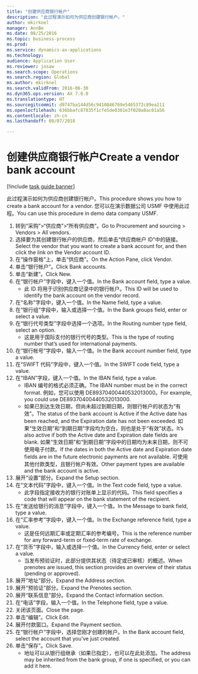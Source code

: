 ```yaml
--- 
title: "创建供应商银行帐户"
description: "此过程演示如何为供应商创建银行帐户。"
author: mkirknel
manager: AnnBe
ms.date: 08/25/2016
ms.topic: business-process
ms.prod: 
ms.service: dynamics-ax-applications
ms.technology: 
audience: Application User
ms.reviewer: josaw
ms.search.scope: Operations
ms.search.region: Global
ms.author: mkirknel
ms.search.validFrom: 2016-06-30
ms.dyn365.ops.version: AX 7.0.0
ms.translationtype: HT
ms.sourcegitcommit: d9747ba144d56c9410846769e5465372c89ea111
ms.openlocfilehash: 636bbafc87835f1cfe5de0301e3f020a8ac01a56
ms.contentlocale: zh-cn
ms.lasthandoff: 08/07/2018

---
```

# <a name="create-a-vendor-bank-account"></a><span data-ttu-id="cd97c-103">创建供应商银行帐户</span><span class="sxs-lookup"><span data-stu-id="cd97c-103">Create a vendor bank account</span></span>

[!include [task guide banner](../../includes/task-guide-banner.md)]

<span data-ttu-id="cd97c-104">此过程演示如何为供应商创建银行帐户。</span><span class="sxs-lookup"><span data-stu-id="cd97c-104">This procedure shows you how to create a bank account for a vendor.</span></span> <span data-ttu-id="cd97c-105">您可以在演示数据公司 USMF 中使用此过程。</span><span class="sxs-lookup"><span data-stu-id="cd97c-105">You can use this procedure in demo data company USMF.</span></span>

1. <span data-ttu-id="cd97c-106">转到“采购”>“供应商”>“所有供应商”。</span><span class="sxs-lookup"><span data-stu-id="cd97c-106">Go to Procurement and sourcing > Vendors > All vendors.</span></span>
2. <span data-ttu-id="cd97c-107">选择要为其创建银行帐户的供应商，然后单击“供应商帐户 ID”中的链接。</span><span class="sxs-lookup"><span data-stu-id="cd97c-107">Select the vendor that you want to create a bank account for, and then click the link on the Vendor account ID.</span></span>
3. <span data-ttu-id="cd97c-108">在“操作窗格”上，单击“供应商”。</span><span class="sxs-lookup"><span data-stu-id="cd97c-108">On the Action Pane, click Vendor.</span></span>
4. <span data-ttu-id="cd97c-109">单击“银行帐户”。</span><span class="sxs-lookup"><span data-stu-id="cd97c-109">Click Bank accounts.</span></span>
5. <span data-ttu-id="cd97c-110">单击“新建”。</span><span class="sxs-lookup"><span data-stu-id="cd97c-110">Click New.</span></span>
6. <span data-ttu-id="cd97c-111">在“银行帐户”字段中，键入一个值。</span><span class="sxs-lookup"><span data-stu-id="cd97c-111">In the Bank account field, type a value.</span></span>
    * <span data-ttu-id="cd97c-112">此 ID 将用于识别供应商记录中的银行帐户。</span><span class="sxs-lookup"><span data-stu-id="cd97c-112">This ID will be used to identify the bank account on the vendor record.</span></span>  
7. <span data-ttu-id="cd97c-113">在“名称”字段中，键入一个值。</span><span class="sxs-lookup"><span data-stu-id="cd97c-113">In the Name field, type a value.</span></span>
8. <span data-ttu-id="cd97c-114">在“银行组”字段中，输入或选择一个值。</span><span class="sxs-lookup"><span data-stu-id="cd97c-114">In the Bank groups field, enter or select a value.</span></span>
9. <span data-ttu-id="cd97c-115">在“银行代号类型”字段中选择一个选项。</span><span class="sxs-lookup"><span data-stu-id="cd97c-115">In the Routing number type field, select an option.</span></span>
    * <span data-ttu-id="cd97c-116">这是用于国际支付的银行代号的类型。</span><span class="sxs-lookup"><span data-stu-id="cd97c-116">This is the type of routing number that’s used for international payments.</span></span>  
10. <span data-ttu-id="cd97c-117">在“银行帐号”字段中，输入一个值。</span><span class="sxs-lookup"><span data-stu-id="cd97c-117">In the Bank account number field, type a value.</span></span>
11. <span data-ttu-id="cd97c-118">在“SWIFT 代码”字段中，键入一个值。</span><span class="sxs-lookup"><span data-stu-id="cd97c-118">In the SWIFT code field, type a value.</span></span>
12. <span data-ttu-id="cd97c-119">在“IBAN”字段，键入一个值。</span><span class="sxs-lookup"><span data-stu-id="cd97c-119">In the IBAN field, type a value.</span></span>
    * <span data-ttu-id="cd97c-120">IBAN 编号的格式必须正确。</span><span class="sxs-lookup"><span data-stu-id="cd97c-120">The IBAN number must be in the correct format.</span></span> <span data-ttu-id="cd97c-121">例如，您可以使用 DE89370400440532013000。</span><span class="sxs-lookup"><span data-stu-id="cd97c-121">For example, you could use DE89370400440532013000.</span></span>  
    * <span data-ttu-id="cd97c-122">如果已到达生效日期，但尚未超过到期日期，则银行帐户的状态为“有效”。</span><span class="sxs-lookup"><span data-stu-id="cd97c-122">The status of the bank account is Active if the Active date has been reached, and the Expiration date has not been exceeded.</span></span> <span data-ttu-id="cd97c-123">如果“生效日期”和“到期日期”字段均为空白，则也是处于“有效”状态。</span><span class="sxs-lookup"><span data-stu-id="cd97c-123">It’s also active if both the Active date and Expiration date fields are blank.</span></span> <span data-ttu-id="cd97c-124">如果“生效日期”和“到期日期”字段中的日期均为未来日期，则不可使用电子付款。</span><span class="sxs-lookup"><span data-stu-id="cd97c-124">If the dates in both the Active date and Expiration date fields are in the future electronic payments are not available.</span></span> <span data-ttu-id="cd97c-125">可使用其他付款类型，且银行帐户有效。</span><span class="sxs-lookup"><span data-stu-id="cd97c-125">Other payment types are available and the bank account is active.</span></span>  
13. <span data-ttu-id="cd97c-126">展开“设置”部分。</span><span class="sxs-lookup"><span data-stu-id="cd97c-126">Expand the Setup section.</span></span>
14. <span data-ttu-id="cd97c-127">在“文本代码”字段中，键入一个值。</span><span class="sxs-lookup"><span data-stu-id="cd97c-127">In the Text code field, type a value.</span></span>
    * <span data-ttu-id="cd97c-128">此字段指定接收方的银行对账单上显示的代码。</span><span class="sxs-lookup"><span data-stu-id="cd97c-128">This field specifies a code that will appear on the bank statement of the recipient.</span></span>  
15. <span data-ttu-id="cd97c-129">在“发送给银行的消息”字段中，键入一个值。</span><span class="sxs-lookup"><span data-stu-id="cd97c-129">In the Message to bank field, type a value.</span></span>
16. <span data-ttu-id="cd97c-130">在“汇率参考”字段中，键入一个值。</span><span class="sxs-lookup"><span data-stu-id="cd97c-130">In the Exchange reference field, type a value.</span></span>
    * <span data-ttu-id="cd97c-131">这是任何远期汇率或定期汇率的参考编号。</span><span class="sxs-lookup"><span data-stu-id="cd97c-131">This is the reference number for any forward-term or fixed-term rate of exchange.</span></span>  
17. <span data-ttu-id="cd97c-132">在“货币”字段中，输入或选择一个值。</span><span class="sxs-lookup"><span data-stu-id="cd97c-132">In the Currency field, enter or select a value.</span></span>
    * <span data-ttu-id="cd97c-133">当发布预验证时，此部分提供其状态（待定或已审核）的概述。</span><span class="sxs-lookup"><span data-stu-id="cd97c-133">When prenotes are issued, this section provides an overview of their status (pending or approved).</span></span>  
18. <span data-ttu-id="cd97c-134">展开“地址”部分。</span><span class="sxs-lookup"><span data-stu-id="cd97c-134">Expand the Address section.</span></span>
19. <span data-ttu-id="cd97c-135">展开“预验证”部分。</span><span class="sxs-lookup"><span data-stu-id="cd97c-135">Expand the Prenotes section.</span></span>
20. <span data-ttu-id="cd97c-136">展开“联系信息”部分。</span><span class="sxs-lookup"><span data-stu-id="cd97c-136">Expand the Contact information section.</span></span>
21. <span data-ttu-id="cd97c-137">在“电话”字段，输入一个值。</span><span class="sxs-lookup"><span data-stu-id="cd97c-137">In the Telephone field, type a value.</span></span>
22. <span data-ttu-id="cd97c-138">关闭该页面。</span><span class="sxs-lookup"><span data-stu-id="cd97c-138">Close the page.</span></span>
23. <span data-ttu-id="cd97c-139">单击“编辑”。</span><span class="sxs-lookup"><span data-stu-id="cd97c-139">Click Edit.</span></span>
24. <span data-ttu-id="cd97c-140">展开付款窗口。</span><span class="sxs-lookup"><span data-stu-id="cd97c-140">Expand the Payment section.</span></span>
25. <span data-ttu-id="cd97c-141">在“银行帐户”字段中，选择您刚才创建的帐户。</span><span class="sxs-lookup"><span data-stu-id="cd97c-141">In the Bank  account field, select the account that you’ve just created.</span></span>
26. <span data-ttu-id="cd97c-142">单击“保存”。</span><span class="sxs-lookup"><span data-stu-id="cd97c-142">Click Save.</span></span>
    * <span data-ttu-id="cd97c-143">地址可以从银行组继承（如果已指定），也可以在此处添加。</span><span class="sxs-lookup"><span data-stu-id="cd97c-143">The address may be inherited from the bank group, if one is specified, or you can add it here.</span></span>  


